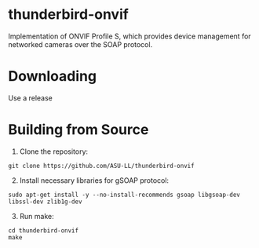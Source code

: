 # thunderbird-onvif
Implementation of ONVIF Profile S, which provides device management for networked cameras over the SOAP protocol.

# Downloading
Use a release
# Building from Source
1) Clone the repository:  
```
git clone https://github.com/ASU-LL/thunderbird-onvif
```
2) Install necessary libraries for gSOAP protocol:
```
sudo apt-get install -y --no-install-recommends gsoap libgsoap-dev libssl-dev zlib1g-dev
```
3) Run make:
```
cd thunderbird-onvif
make
```